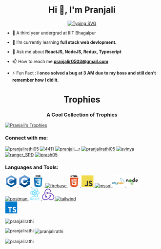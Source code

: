 <h1 align="center">Hi 👋, I'm Pranjali</h1>

<p align="center"> 
  <a href="https://git.io/typing-svg"><img src="https://readme-typing-svg.demolab.com?font=Fira+Code&size=25&pause=1000&center=true&vCenter=true&width=500&lines=Learning+Full+Stack+Wev+Dev;React+Typescript+and +many+more;" alt="Typing SVG" /></a> 
  </p>
<!-- <h3 align="center">A third year undergrad at IIIT Bhagalpur img for <--[![MasterHead](https://www.onlinecoursereport.com/wp-content/uploads/2020/06/shutterstock_1150510607-2048x1024.jpg)](https://pranjalirathi.io)  </h3> -->


- 🔭 A third year undergrad at IIIT Bhagalpur

- 🌱 I’m currently learning **full stack web devlopment.**

- 💬 Ask me about **ReactJS, NodeJS, Redux, Typescript**

- 📫 How to reach me **pranjalir0503@gmail.com**

- ⚡ Fun Fact : **I once solved a bug at 3 AM due to my boss and still don’t remember how I did it.**

<h1 align="center" color="#8700ff">Trophies
</h1>
<h3 align="center">A Cool Collection of Trophies</h3>

[![Pranjali's Trophies](https://github-profile-trophy.vercel.app/?username=pranjalirathi)](https://github.com/ryo-ma/github-profile-trophy)

<h3 align="left">Connect with me:</h3>
<p align="left">
<a href="https://linkedin.com/in/pranjalirathi05" target="blank"><img align="center" src="https://raw.githubusercontent.com/rahuldkjain/github-profile-readme-generator/master/src/images/icons/Social/linked-in-alt.svg" alt="pranjalirathi05" height="30" width="40" /></a>
<a href="https://discord.com/invite/VyrAeh8W" target="blank"><img align="center" src="https://raw.githubusercontent.com/rahuldkjain/github-profile-readme-generator/master/src/images/icons/Social/discord.svg" alt="4411" height="30" width="40" /></a>
<a href="https://instagram.com/pranjali__r" target="blank"><img align="center" src="https://raw.githubusercontent.com/rahuldkjain/github-profile-readme-generator/master/src/images/icons/Social/instagram.svg" alt="pranjali__r" height="30" width="40" /></a>
<a href="https://www.codechef.com/users/pranjalirathi05" target="blank"><img align="center" src="https://cdn.jsdelivr.net/npm/simple-icons@3.1.0/icons/codechef.svg" alt="pranjalirathi05" height="30" width="40" /></a>
<a href="https://codeforces.com/profile/avinya" target="blank"><img align="center" src="https://raw.githubusercontent.com/rahuldkjain/github-profile-readme-generator/master/src/images/icons/Social/codeforces.svg" alt="avinya" height="30" width="40" /></a>
<a href="https://www.leetcode.com/ranger_SPD" target="blank"><img align="center" src="https://raw.githubusercontent.com/rahuldkjain/github-profile-readme-generator/master/src/images/icons/Social/leet-code.svg" alt="ranger_SPD" height="30" width="40" /></a>
<a href="https://auth.geeksforgeeks.org/user/iprash05" target="blank"><img align="center" src="https://raw.githubusercontent.com/rahuldkjain/github-profile-readme-generator/master/src/images/icons/Social/geeks-for-geeks.svg" alt="iprash05" height="30" width="40" /></a>
</p>

<h3 align="left">Languages and Tools:</h3>
<p align="left"> <a href="https://www.cprogramming.com/" target="_blank" rel="noreferrer"> <img src="https://raw.githubusercontent.com/devicons/devicon/master/icons/c/c-original.svg" alt="c" width="40" height="40"/> </a> <a href="https://www.w3schools.com/cpp/" target="_blank" rel="noreferrer"> <img src="https://raw.githubusercontent.com/devicons/devicon/master/icons/cplusplus/cplusplus-original.svg" alt="cplusplus" width="40" height="40"/> </a> <a href="https://www.w3schools.com/css/" target="_blank" rel="noreferrer"> <img src="https://raw.githubusercontent.com/devicons/devicon/master/icons/css3/css3-original-wordmark.svg" alt="css3" width="40" height="40"/> </a> <a href="https://firebase.google.com/" target="_blank" rel="noreferrer"> <img src="https://www.vectorlogo.zone/logos/firebase/firebase-icon.svg" alt="firebase" width="40" height="40"/> </a> <a href="https://www.w3.org/html/" target="_blank" rel="noreferrer"> <img src="https://raw.githubusercontent.com/devicons/devicon/master/icons/html5/html5-original-wordmark.svg" alt="html5" width="40" height="40"/> </a> <a href="https://developer.mozilla.org/en-US/docs/Web/JavaScript" target="_blank" rel="noreferrer"> <img src="https://raw.githubusercontent.com/devicons/devicon/master/icons/javascript/javascript-original.svg" alt="javascript" width="40" height="40"/> </a> <a href="https://www.microsoft.com/en-us/sql-server" target="_blank" rel="noreferrer"> <img src="https://www.svgrepo.com/show/303229/microsoft-sql-server-logo.svg" alt="mssql" width="40" height="40"/> </a> <a href="https://www.mysql.com/" target="_blank" rel="noreferrer"> <img src="https://raw.githubusercontent.com/devicons/devicon/master/icons/mysql/mysql-original-wordmark.svg" alt="mysql" width="40" height="40"/> </a> <a href="https://nodejs.org" target="_blank" rel="noreferrer"> <img src="https://raw.githubusercontent.com/devicons/devicon/master/icons/nodejs/nodejs-original-wordmark.svg" alt="nodejs" width="40" height="40"/> </a> <a href="https://postman.com" target="_blank" rel="noreferrer"> <img src="https://www.vectorlogo.zone/logos/getpostman/getpostman-icon.svg" alt="postman" width="40" height="40"/> </a> <a href="https://reactjs.org/" target="_blank" rel="noreferrer"> <img src="https://raw.githubusercontent.com/devicons/devicon/master/icons/react/react-original-wordmark.svg" alt="react" width="40" height="40"/> </a> <a href="https://redux.js.org" target="_blank" rel="noreferrer"> <img src="https://raw.githubusercontent.com/devicons/devicon/master/icons/redux/redux-original.svg" alt="redux" width="40" height="40"/> </a> <a href="https://tailwindcss.com/" target="_blank" rel="noreferrer"> <img src="https://www.vectorlogo.zone/logos/tailwindcss/tailwindcss-icon.svg" alt="tailwind" width="40" height="40"/> </a> <a href="https://www.typescriptlang.org/" target="_blank" rel="noreferrer"><br> <img src="https://raw.githubusercontent.com/devicons/devicon/master/icons/typescript/typescript-original.svg" alt="typescript" width="40" height="40"/> </a> </p>

<p align="left"> <img src="https://komarev.com/ghpvc/?username=pranjalirathi&label=Profile%20views&color=0e75b6&style=flat" alt="pranjalirathi" /> </p>

<p><img align="left" src="https://github-readme-stats.vercel.app/api/top-langs?username=pranjalirathi&show_icons=true&locale=en&layout=compact" alt="pranjalirathi" /></p>

<p>&nbsp;<img align="center" src="https://github-readme-stats.vercel.app/api?username=pranjalirathi&show_icons=true&locale=en" alt="pranjalirathi" /></p>

<p><img align="center" src="https://github-readme-streak-stats.herokuapp.com/?user=pranjalirathi&" alt="pranjalirathi" /></p>
